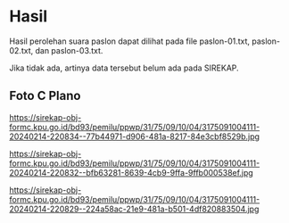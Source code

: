 # Hasil

Hasil perolehan suara paslon dapat dilihat pada file paslon-01.txt, paslon-02.txt, dan paslon-03.txt.

Jika tidak ada, artinya data tersebut belum ada pada SIREKAP.

## Foto C Plano

https://sirekap-obj-formc.kpu.go.id/bd93/pemilu/ppwp/31/75/09/10/04/3175091004111-20240214-220834--77b44971-d906-481a-8217-84e3cbf8529b.jpg

https://sirekap-obj-formc.kpu.go.id/bd93/pemilu/ppwp/31/75/09/10/04/3175091004111-20240214-220832--bfb63281-8639-4cb9-9ffa-9ffb000538ef.jpg

https://sirekap-obj-formc.kpu.go.id/bd93/pemilu/ppwp/31/75/09/10/04/3175091004111-20240214-220829--224a58ac-21e9-481a-b501-4df820883504.jpg
